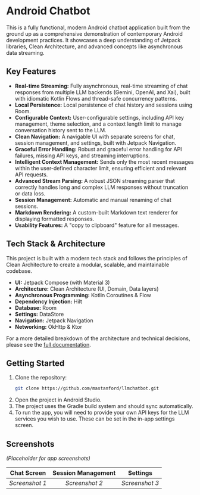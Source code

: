 # Android Chatbot

This is a fully functional, modern Android chatbot application built from the ground up as a comprehensive demonstration of contemporary Android development practices. It showcases a deep understanding of Jetpack libraries, Clean Architecture, and advanced concepts like asynchronous data streaming.

## Key Features

-   **Real-time Streaming:** Fully asynchronous, real-time streaming of chat responses from multiple LLM backends (Gemini, OpenAI, and Xai), built with idiomatic Kotlin Flows and thread-safe concurrency patterns.
-   **Local Persistence:** Local persistence of chat history and sessions using Room.
-   **Configurable Context:** User-configurable settings, including API key management, theme selection, and a context length limit to manage conversation history sent to the LLM.
-   **Clean Navigation:** A navigable UI with separate screens for chat, session management, and settings, built with Jetpack Navigation.
-   **Graceful Error Handling:** Robust and graceful error handling for API failures, missing API keys, and streaming interruptions.
-   **Intelligent Context Management:** Sends only the most recent messages within the user-defined character limit, ensuring efficient and relevant API requests.
-   **Advanced Stream Parsing:** A robust JSON streaming parser that correctly handles long and complex LLM responses without truncation or data loss.
-   **Session Management:** Automatic and manual renaming of chat sessions.
-   **Markdown Rendering:** A custom-built Markdown text renderer for displaying formatted responses.
-   **Usability Features:** A "copy to clipboard" feature for all messages.

## Tech Stack & Architecture

This project is built with a modern tech stack and follows the principles of Clean Architecture to create a modular, scalable, and maintainable codebase.

-   **UI:** Jetpack Compose (with Material 3)
-   **Architecture:** Clean Architecture (UI, Domain, Data layers)
-   **Asynchronous Programming:** Kotlin Coroutines & Flow
-   **Dependency Injection:** Hilt
-   **Database:** Room
-   **Settings:** DataStore
-   **Navigation:** Jetpack Navigation
-   **Networking:** OkHttp & Ktor

For a more detailed breakdown of the architecture and technical decisions, please see the [full documentation](./docs).

## Getting Started

1.  Clone the repository:
    ```bash
    git clone https://github.com/mastanford/llmchatbot.git
    ```
2.  Open the project in Android Studio.
3.  The project uses the Gradle build system and should sync automatically.
4.  To run the app, you will need to provide your own API keys for the LLM services you wish to use. These can be set in the in-app settings screen.

## Screenshots

*(Placeholder for app screenshots)*

| Chat Screen | Session Management | Settings |
| :---: | :---: | :---: |
| *Screenshot 1* | *Screenshot 2* | *Screenshot 3* |
